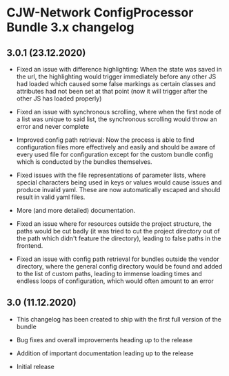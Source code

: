 # CJW-Network ConfigProcessor Bundle 3.x changelog

## 3.0.1 (23.12.2020)

* Fixed an issue with difference highlighting: When the state was saved in the url,
  the highlighting would trigger immediately before any other JS had loaded which caused
  some false markings as certain classes and attributes had not been set at that point (now
  it will trigger after the other JS has loaded properly)

* Fixed an issue with synchronous scrolling, where when the first node of a list was unique
  to said list, the synchronous scrolling would throw an error and never complete

* Improved config path retrieval: Now the process is able to find configuration files more effectively
  and easily and should be aware of every used file for configuration except for the custom bundle config
  which is conducted by the bundles themselves.

* Fixed issues with the file representations of parameter lists, where special characters being
  used in keys or values would cause issues and produce invalid yaml. These are now automatically
  escaped and should result in valid yaml files.

* More (and more detailed) documentation.

* Fixed an issue where for resources outside the project structure, the paths would be
  cut badly (it was tried to cut the project directory out of the path which didn't feature
  the directory), leading to false paths in the frontend.

* Fixed an issue with config path retrieval for bundles outside the vendor directory,
  where the general config directory would be found and added to the list of custom paths,
  leading to immense loading times and endless loops of configuration, which would often amount
  to an error


## 3.0 (11.12.2020)

* This changelog has been created to ship with the first full version of the bundle

* Bug fixes and overall improvements heading up to the release

* Addition of important documentation leading up to the release

* Initial release

